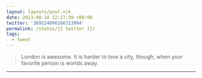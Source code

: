 ```yaml
---
layout: layouts/post.njk
date: 2013-08-18 22:27:39 +00:00
twitter: '369224096166313984'
permalink: /status/{{ twitter }}/
tags: 
  - tweet
---
```


> London is awesome. It is harder to love a city, though, when your favorite person is worlds away.

---
